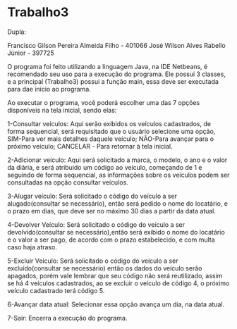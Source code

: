 # Trabalho3

Dupla:

Francisco Gilson Pereira Almeida Filho - 401066
José Wilson Alves Rabello Júnior - 397725

O programa foi feito utilizando a linguagem Java, na IDE Netbeans, é recomendado seu uso para a execução do programa. Ele possui 3 classes, e a principal (Trabalho3) possui a função main, essa deve ser executada para dae inicio ao programa.

Ao executar o programa, você poderá escolher uma das 7 opções disponíveis na tela inicial, sendo elas:

1-Consultar veículos:
Aqui serão exibidos os veículos cadastrados, de forma sequencial, será requisitado que o usuário selecione uma opção, SIM-Para ver mais detalhes daquele veículo; NÃO-Para avançar para o próximo veículo; CANCELAR - Para retornar à tela inicial.

2-Adicionar veículo:
Aqui será solicitado a marca, o modelo, o ano e o valor da diária, e será atribuído um código ao veículo, começando de 1 e seguindo de forma sequencial, as informações sobre os veículos podem ser consultadas na opção consultar veículos.

3-Alugar veículo:
Será solicitado o código do veículo a ser alugado(consultar se necessário), então será pedido o nome do locatário, e o prazo em dias, que deve ser no máximo 30 dias a partir da data atual.
 
4-Devolver Veículo:
Será solicitado o código do veículo a ser devolvido(consultar se necessário),então será exibido o nome do locatário e o valor a ser pago, de acordo com o prazo estabelecido, e com multa caso haja atraso.

5-Excluir Veículo:
Será solicitado o código do veículo a ser excluído(consultar se necessário) então os dados do veículo serão apagados, porém vale lembrar que seu código não será reutilizado, assim se há 4 veículos cadastrados, ao se excluir o veículo de código 4, o próximo veículo cadastrado terá código 5.

6-Avançar data atual:
Selecionar essa opção avança um dia, na data atual.

7-Sair:
Encerra a execução do programa.
